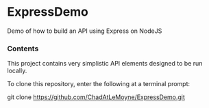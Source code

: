 # ExpressDemo
Demo of how to build an API using Express on NodeJS

### Contents
This project contains very simplistic API elements designed to be run locally.

To clone this repository, enter the following at a terminal prompt:

git clone https://github.com/ChadAtLeMoyne/ExpressDemo.git
